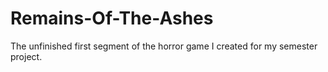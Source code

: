 # Remains-Of-The-Ashes
The unfinished first segment of the horror game I created for my semester project.
